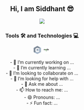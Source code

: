 <h2 align="center">Hi, I am Siddhant 😎</h2>

<p align="center">
  <img src="https://media.giphy.com/media/p4NLw3I4U0idi/giphy.gif">
</p>

<h3 align="center">Tools 🛠️ and Technologies 💻</h3>
<p align="center">
  <img height="25" src="https://github.com/sidvsukhi/sidvsukhi/blob/master/images/c.svg">
  <img height="25" src="https://github.com/sidvsukhi/sidvsukhi/blob/master/images/nodejs.jpg">
</p>


<p align="center">
- 🔭 I’m currently working on ...<br/>
- 🌱 I’m currently learning ...<br/>
- 👯 I’m looking to collaborate on ...<br/>
- 🤔 I’m looking for help with ...<br/>
- 💬 Ask me about ...<br/>
- 📫 How to reach me: ...<br/>
- 😄 Pronouns: ...<br/>
- ⚡ Fun fact: ...
</p>
